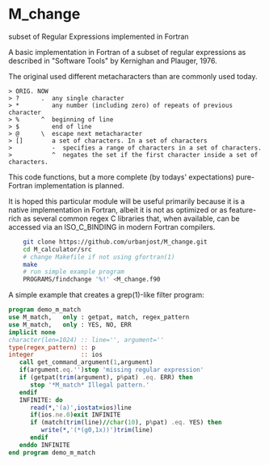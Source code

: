 # M_change
subset of Regular Expressions implemented in Fortran

A basic implementation in Fortran of a subset of regular expressions as
described in "Software Tools" by Kernighan and Plauger, 1976.

The original used different metacharacters than are commonly used today.

    > ORIG. NOW
    > ?      .  any single character
    > *         any number (including zero) of repeats of previous character
    > %      ^  beginning of line
    > $         end of line
    > @      \  escape next metacharacter
    > []        a set of characters. In a set of characters
    >           -  specifies a range of characters in a set of characters.
    >           ^  negates the set if the first character inside a set of characters.

This code functions, but a more complete (by todays' expectations)
pure-Fortran implementation is planned.

It is hoped this particular module will be useful primarily because it
is a native implementation in Fortran, albeit it is not as optimized or
as feature-rich as several common regex C libraries that, when available,
can be accessed via an ISO_C_BINDING in modern Fortran compilers.

```bash
    git clone https://github.com/urbanjost/M_change.git
    cd M_calculator/src
    # change Makefile if not using gfortran(1)
    make
    # run simple example program
    PROGRAMS/findchange '%!' <M_change.f90
```

A simple example that creates a grep(1)-like filter program:

```fortran
program demo_m_match
use M_match,   only : getpat, match, regex_pattern
use M_match,   only : YES, NO, ERR
implicit none
character(len=1024) :: line='', argument=''
type(regex_pattern) :: p
integer             :: ios
   call get_command_argument(1,argument)
   if(argument.eq.'')stop 'missing regular expression'
   if (getpat(trim(argument), p%pat) .eq. ERR) then
      stop '*M_match* Illegal pattern.'
   endif
   INFINITE: do
      read(*,'(a)',iostat=ios)line
      if(ios.ne.0)exit INFINITE
      if (match(trim(line)//char(10), p%pat) .eq. YES) then
         write(*,'(*(g0,1x))')trim(line)
      endif
   enddo INFINITE
end program demo_m_match
```
